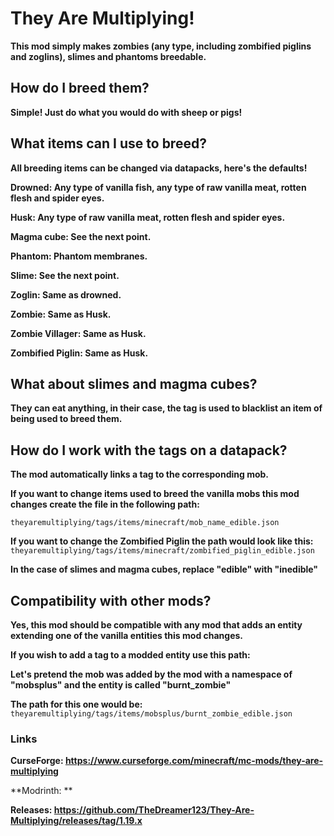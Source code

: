 # They Are Multiplying!
**This mod simply makes zombies (any type, including zombified piglins and zoglins), slimes and phantoms breedable.**

## How do I breed them?
**Simple! Just do what you would do with sheep or pigs!**

## What items can I use to breed?
**All breeding items can be changed via datapacks, here's the defaults!**

**Drowned: Any type of vanilla fish, any type of raw vanilla meat, rotten flesh and spider eyes.**

**Husk: Any type of raw vanilla meat, rotten flesh and spider eyes.**

**Magma cube: See the next point.**

**Phantom: Phantom membranes.**

**Slime: See the next point.**

**Zoglin: Same as drowned.**

**Zombie: Same as Husk.**

**Zombie Villager: Same as Husk.**

**Zombified Piglin: Same as Husk.**

## What about slimes and magma cubes?
**They can eat anything, in their case, the tag is used to blacklist an item of being used to breed them.**

## How do I work with the tags on a datapack?
**The mod automatically links a tag to the corresponding mob.**

**If you want to change items used to breed the vanilla mobs this mod changes create the file in the following path:**

`theyaremultiplying/tags/items/minecraft/mob_name_edible.json`

**If you want to change the Zombified Piglin the path would look like this:** `theyaremultiplying/tags/items/minecraft/zombified_piglin_edible.json`

**In the case of slimes and magma cubes, replace "edible" with "inedible"**

## Compatibility with other mods?
**Yes, this mod should be compatible with any mod that adds an entity extending one of the vanilla entities this mod changes.**

**If you wish to add a tag to a modded entity use this path:**

**Let's pretend the mob was added by the mod with a namespace of "mobsplus" and the entity is called "burnt_zombie"**

**The path for this one would be:** `theyaremultiplying/tags/items/mobsplus/burnt_zombie_edible.json`

### Links
**CurseForge: https://www.curseforge.com/minecraft/mc-mods/they-are-multiplying**

**Modrinth: **

**Releases: https://github.com/TheDreamer123/They-Are-Multiplying/releases/tag/1.19.x**
